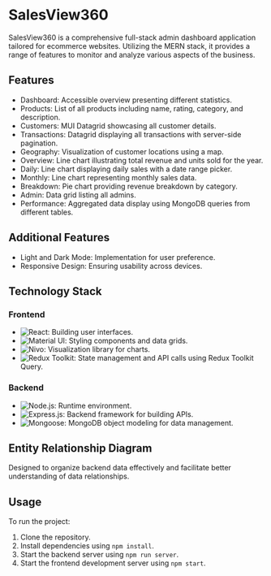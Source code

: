 # SalesView360

SalesView360 is a comprehensive full-stack admin dashboard application tailored for ecommerce websites. Utilizing the MERN stack, it provides a range of features to monitor and analyze various aspects of the business.

## Features

- Dashboard: Accessible overview presenting different statistics.
- Products: List of all products including name, rating, category, and description.
- Customers: MUI Datagrid showcasing all customer details.
- Transactions: Datagrid displaying all transactions with server-side pagination.
- Geography: Visualization of customer locations using a map.
- Overview: Line chart illustrating total revenue and units sold for the year.
- Daily: Line chart displaying daily sales with a date range picker.
- Monthly: Line chart representing monthly sales data.
- Breakdown: Pie chart providing revenue breakdown by category.
- Admin: Data grid listing all admins.
- Performance: Aggregated data display using MongoDB queries from different tables.

## Additional Features

- Light and Dark Mode: Implementation for user preference.
- Responsive Design: Ensuring usability across devices.

## Technology Stack

### Frontend

- ![React](https://img.shields.io/badge/-React-61DAFB?style=flat&logo=react&logoColor=white): Building user interfaces.
- ![Material UI](https://img.shields.io/badge/-Material_UI-0081CB?style=flat&logo=material-ui&logoColor=white): Styling components and data grids.
- ![Nivo](https://img.shields.io/badge/-Nivo-61ACEC?style=flat&logo=nivo&logoColor=white): Visualization library for charts.
- ![Redux Toolkit](https://img.shields.io/badge/-Redux_Toolkit-764ABC?style=flat&logo=redux&logoColor=white): State management and API calls using Redux Toolkit Query.

### Backend

- ![Node.js](https://img.shields.io/badge/-Node.js-339933?style=flat&logo=node.js&logoColor=white): Runtime environment.
- ![Express.js](https://img.shields.io/badge/-Express.js-000000?style=flat&logo=express&logoColor=white): Backend framework for building APIs.
- ![Mongoose](https://img.shields.io/badge/-Mongoose-47A248?style=flat&logo=mongoose&logoColor=white): MongoDB object modeling for data management.

## Entity Relationship Diagram

Designed to organize backend data effectively and facilitate better understanding of data relationships.

## Usage

To run the project:

1. Clone the repository.
2. Install dependencies using `npm install`.
3. Start the backend server using `npm run server`.
4. Start the frontend development server using `npm start`.
